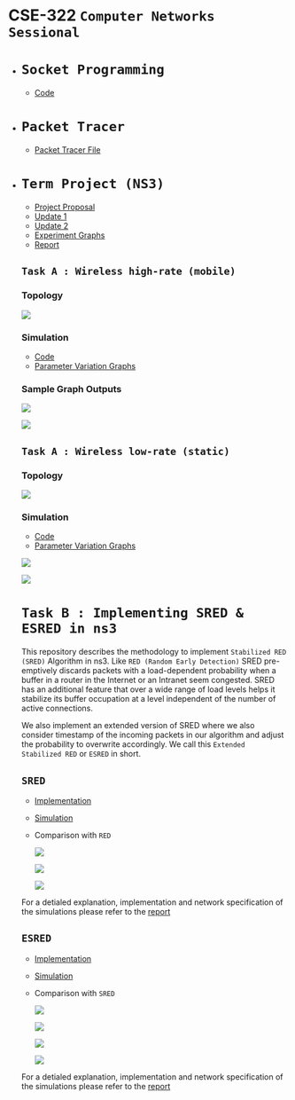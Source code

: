 # **CSE-322 `Computer Networks Sessional`**

 - # **`Socket Programming`**
    - [Code](Offline%20(Socket%20Programming)/SocketProgramming)

 - # **`Packet Tracer`**
   - [Packet Tracer File](Online%20(Packet%20Tracer)/1705010.pka)

 - # **`Term Project (NS3)`**
   - [Project Proposal](Term%20Project%20(NS3)/1705010_ns3_proposal.pptx)
   - [Update 1](Term%20Project%20(NS3)/1705010_ns3_update_1.pptx)
   - [Update 2](Term%20Project%20(NS3)/1705010_ns3_update_2.pptx)
   - [Experiment Graphs](Term%20Project%20(NS3)/graph)
   - [Report](Term%20Project%20(NS3)/Report.pdf)


    ## **`Task A : Wireless high-rate (mobile)`**

    ### **Topology**

    ![](Term%20Project%20(NS3)/graph/wireless-jpg/wireless-high-rate.jpg)


    ### **Simulation**

    - [Code](Term%20Project%20(NS3)/Task-A-Code/task-a-high-rate.cc)
    - [Parameter Variation Graphs](Term%20Project%20(NS3)/graph/wifi)

    ### **Sample Graph Outputs**

    ![](Term%20Project%20(NS3)/graph/wifi/node/drop.jpg)

    ![](Term%20Project%20(NS3)/graph/wifi/node/delivery.jpg)



    ## **`Task A : Wireless low-rate (static)`**


    ### **Topology**

    ![](Term%20Project%20(NS3)/graph/wireless-jpg/wireless-lrwpan.jpg)


    ### **Simulation**

    - [Code](Term%20Project%20(NS3)/Task-A-Code/task-a-low-rate.cc)
    - [Parameter Variation Graphs](Term%20Project%20(NS3)/graph/lrpwan)

    ![](Term%20Project%20(NS3)/graph/lrwpan/node/drop.jpg)

    ![](Term%20Project%20(NS3)/graph/lrwpan/node/delivery.jpg)

    # **`Task B : Implementing SRED & ESRED in ns3`**

    This repository describes the methodology to implement `Stabilized RED (SRED)`
    Algorithm in ns3. Like `RED (Random Early Detection)` SRED pre-emptively
    discards packets with a load-dependent probability when a buffer in a router in
    the Internet or an Intranet seem congested. SRED has an additional feature
    that over a wide range of load levels helps it stabilize its buffer occupation at a level independent of the number of active connections.

    We also implement an extended version of SRED where we also consider timestamp of the incoming packets in our algorithm and adjust the probability to
    overwrite accordingly. We call this `Extended Stabilized RED` or `ESRED` in short.

    ## `SRED`
    - [Implementation](Term%20Project%20(NS3)/Task-B-Code/stabilized-red-queue-disc.cc)
    - [Simulation](Term%20Project%20(NS3)/Task-B-Code/wired-red-simulation.cc)
    - Comparison with `RED`

        ![](Term%20Project%20(NS3)/graph/red-vs-sred/queue-drop.jpg)

        ![](Term%20Project%20(NS3)/graph/red-vs-sred/packet-drop.jpg)

        ![](Term%20Project%20(NS3)/graph/red-vs-sred/delivery.jpg)

    For a detialed explanation, implementation and network specification of the simulations please refer to the [report](Term%20Project%20(NS3)/Report.pdf)

    ## `ESRED`
    - [Implementation](Term%20Project%20(NS3)/Task-B-Code/es-red-queue-disc.cc)
    - [Simulation](Term%20Project%20(NS3)/Task-B-Code/wired-esred-simulation.cc)

    - Comparison with `SRED`

        ![](Term%20Project%20(NS3)/graph/sred-vs-esred/delay.jpg)

        ![](Term%20Project%20(NS3)/graph/sred-vs-esred/queue-drop.jpg)

        ![](Term%20Project%20(NS3)/graph/sred-vs-esred/packet-drop.jpg)

        ![](Term%20Project%20(NS3)/graph/sred-vs-esred/delivery.jpg)


    For a detialed explanation, implementation and network specification of the simulations please refer to the [report](Term%20Project%20(NS3)/Report.pdf)
